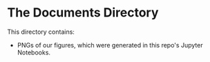 # The Documents Directory
This directory contains:

* PNGs of our figures, which were generated in this repo's Jupyter Notebooks.

